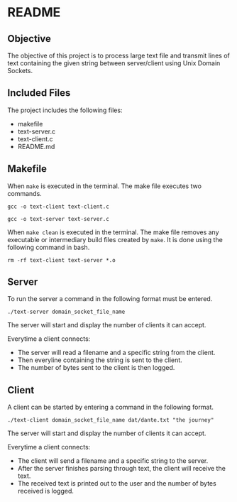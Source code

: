 # README
## Objective
The objective of this project is to process large text file and transmit lines of text containing the given string between server/client using Unix Domain Sockets.
## Included Files
The project includes the following files:
-   makefile
-   text-server.c
-   text-client.c
-   README.md
## Makefile
When `make` is executed in the terminal. The make file executes two commands.

`gcc -o text-client text-client.c`

`gcc -o text-server text-server.c`

When `make clean` is executed in the terminal. The make file removes any executable or intermediary build files created by `make`. It is done using the following command in bash.

`rm -rf text-client text-server *.o`

## Server
To run the server a command in the following format must be entered.

`./text-server domain_socket_file_name`

The server will start and display the number of clients it can accept.

Everytime a client connects:
-   The server will read a filename and a specific string from the client.
-   Then everyline containing the string is sent to the client.
-   The number of bytes sent to the client is then logged.

## Client
A client can be started by entering a command in the following format.

`./text-client domain_socket_file_name dat/dante.txt "the journey"`


The server will start and display the number of clients it can accept.

Everytime a client connects:
-   The client will send a filename and a specific string to the server.
-   After the server finishes parsing through text, the client will receive the text.
-   The received text is printed out to the user and the number of bytes received is logged.